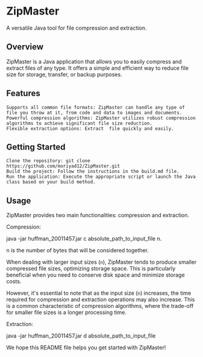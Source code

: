 # ZipMaster

A versatile Java tool for file compression and extraction.

## Overview

ZipMaster is a Java application that allows you to easily compress and extract files of any type. It offers a simple and efficient way to reduce file size for storage, transfer, or backup purposes.

## Features

    Supports all common file formats: ZipMaster can handle any type of file you throw at it, from code and data to images and documents.
    Powerful compression algorithms: ZipMaster utilizes robust compression algorithms to achieve significant file size reduction.
    Flexible extraction options: Extract  file quickly and easily.

## Getting Started

    Clone the repository: git clone https://github.com/moriyad12/ZipMaster.git
    Build the project: Follow the instructions in the build.md file.
    Run the application: Execute the appropriate script or launch the Java class based on your build method.

## Usage

ZipMaster provides two main functionalities: compression and extraction.

Compression:

java -jar huffman_20011457.jar c absolute_path_to_input_file n.

n is the number of bytes that will be considered together.

When dealing with larger input sizes (`n`), ZipMaster tends to produce smaller compressed file sizes, optimizing storage space. This is particularly beneficial when you need to conserve disk space and minimize storage costs.

However, it's essential to note that as the input size (`n`) increases, the time required for compression and extraction operations may also increase. This is a common characteristic of compression algorithms, where the trade-off for smaller file sizes is a longer processing time.

Extraction:

java -jar huffman_20011457.jar d absolute_path_to_input_file

We hope this README file helps you get started with ZipMaster!
